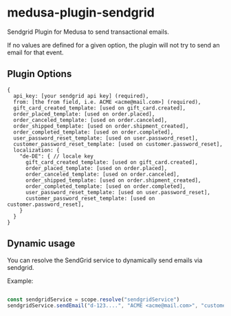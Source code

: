 # medusa-plugin-sendgrid

Sendgrid Plugin for Medusa to send transactional emails.


If no values are defined for a given option, the plugin will not try to send an email for that event.

## Plugin Options
```
{
  api_key: [your sendgrid api key] (required),
  from: [the from field, i.e. ACME <acme@mail.com>] (required),
  gift_card_created_template: [used on gift_card.created],
  order_placed_template: [used on order.placed],
  order_canceled_template: [used on order.canceled],
  order_shipped_template: [used on order.shipment_created],
  order_completed_template: [used on order.completed],
  user_password_reset_template: [used on user.password_reset],
  customer_password_reset_template: [used on customer.password_reset],
  localization: {
    "de-DE": { // locale key
      gift_card_created_template: [used on gift_card.created],
      order_placed_template: [used on order.placed],
      order_canceled_template: [used on order.canceled],
      order_shipped_template: [used on order.shipment_created],
      order_completed_template: [used on order.completed],
      user_password_reset_template: [used on user.password_reset],
      customer_password_reset_template: [used on customer.password_reset],
    }
  }
}
```

## Dynamic usage

You can resolve the SendGrid service to dynamically send emails via sendgrid.

Example:

```js

const sendgridService = scope.resolve("sendgridService")
sendgridService.sendEmail("d-123....", "ACME <acme@mail.com>", "customer@mail.com", { dynamic: "data" })

```

